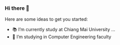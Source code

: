 ### Hi there 👋


Here are some ideas to get you started:

- 📚 I’m currently study at Chiang Mai University ...
- 🚀 I’m studying in Computer Engineering faculty 
